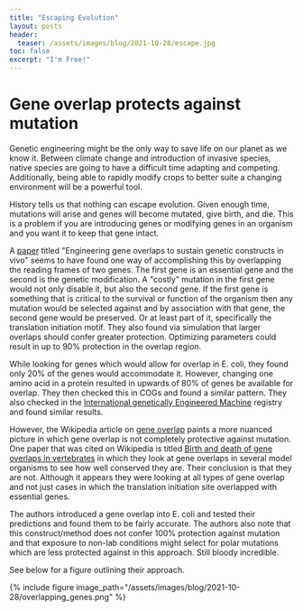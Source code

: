 ```yaml
---
title: "Escaping Evolution"
layout: posts
header:
  teaser: /assets/images/blog/2021-10-28/escape.jpg
toc: false
excerpt: "I'm Free!"
---
```


# Gene overlap protects against mutation

Genetic engineering might be the only way to save life on our planet as we know it. Between climate change and introduction of invasive species, native species are going to have a difficult time adapting and competing. Additionally, being able to rapidly modify crops to better suite a changing environment will be a powerful tool. 

History tells us that nothing can escape evolution. Given enough time, mutations will arise and genes will become mutated, give birth, and die. This is a problem if you are introducing genes or modifying genes in an organism and you want it to keep that gene intact. 

A [paper](https://journals.plos.org/ploscompbiol/article?id=10.1371/journal.pcbi.1009475) titled "Engineering gene overlaps to sustain genetic constructs in vivo" seems to have found one way of accomplishing this by overlapping the reading frames of two genes. The first gene is an essential gene and the second is the genetic modification. A "costly" mutation in the first gene would not only disable it, but also the second gene. If the first gene is something that is critical to the survival or function of the organism then any mutation would be selected against and by association with that gene, the second gene would be preserved. Or at least part of it, specifically the translation initiation motif. They also found via simulation that larger overlaps should confer greater protection. Optimizing parameters could result in up to 90% protection in the overlap region. 

While looking for genes which would allow for overlap in E. coli, they found only 20% of the genes would accommodate it. However, changing one amino acid in a protein resulted in upwards of 80% of genes be available for overlap. They then checked this in COGs and found a similar pattern. They also checked in the [International genetically Engineered Machine](https://igem.org/Registry) registry and found similar results. 

However, the Wikipedia article on [gene overlap](https://en.wikipedia.org/wiki/Overlapping_gene) paints a more nuanced picture in which gene overlap is not completely protective against mutation. One paper that was cited on Wikipedia is titled [Birth and death of gene overlaps in vertebrates](https://www.ncbi.nlm.nih.gov/pmc/articles/PMC2151771/) in which they look at gene overlaps in several model organisms to see how well conserved they are. Their conclusion is that they are not. Although it appears they were looking at all types of gene overlap and not just cases in which the translation initiation site overlapped with essential genes.

The authors introduced a gene overlap into E. coli and tested their predictions and found them to be fairly accurate. The authors also note that this construct/method does not confer 100% protection against mutation and that exposure to non-lab conditions might select for polar mutations which are less protected against in this approach. Still bloody incredible. 

See below for a figure outlining their approach.

{% include figure image_path="/assets/images/blog/2021-10-28/overlapping_genes.png" %}

